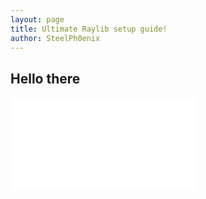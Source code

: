 ```yaml
---
layout: page
title: Ultimate Raylib setup guide!
author: SteelPh0enix
---
```


## Hello there

![try this](./guides/test.html)
